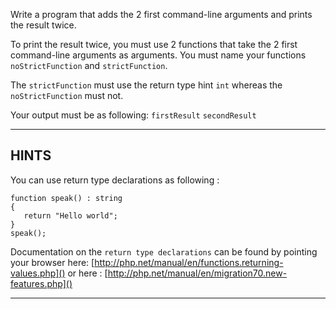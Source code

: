 Write a program that adds the 2 first command-line arguments and prints the result twice.

To print the result twice, you must use 2 functions that take the 2 first command-line arguments as arguments.
You must name your functions `noStrictFunction` and `strictFunction`.

The `strictFunction` must use the return type hint `int` whereas the `noStrictFunction` must not.

Your output must be as following:
`firstResult`
`secondResult`

----------------------------------------------------------------------
## HINTS

You can use return type declarations as following :

```
function speak() : string
{
   return "Hello world";
}
speak();
```

Documentation on the `return type declarations` can be found by pointing your browser here:
  [http://php.net/manual/en/functions.returning-values.php]()
  or here :
  [http://php.net/manual/en/migration70.new-features.php]()

----------------------------------------------------------------------

